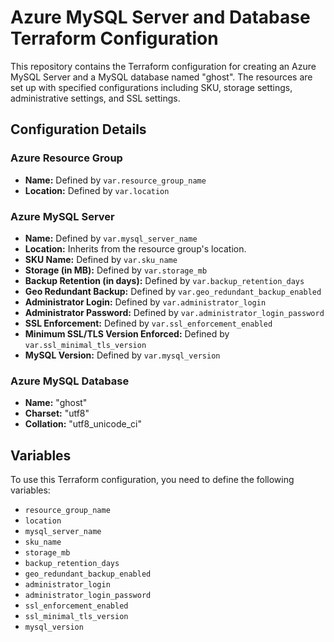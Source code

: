 # Azure MySQL Server and Database Terraform Configuration

This repository contains the Terraform configuration for creating an Azure MySQL Server and a MySQL database named "ghost". The resources are set up with specified configurations including SKU, storage settings, administrative settings, and SSL settings.

## Configuration Details

### Azure Resource Group

- **Name:** Defined by `var.resource_group_name`
- **Location:** Defined by `var.location`

### Azure MySQL Server

- **Name:** Defined by `var.mysql_server_name`
- **Location:** Inherits from the resource group's location.
- **SKU Name:** Defined by `var.sku_name`
- **Storage (in MB):** Defined by `var.storage_mb`
- **Backup Retention (in days):** Defined by `var.backup_retention_days`
- **Geo Redundant Backup:** Defined by `var.geo_redundant_backup_enabled`
- **Administrator Login:** Defined by `var.administrator_login`
- **Administrator Password:** Defined by `var.administrator_login_password`
- **SSL Enforcement:** Defined by `var.ssl_enforcement_enabled`
- **Minimum SSL/TLS Version Enforced:** Defined by `var.ssl_minimal_tls_version`
- **MySQL Version:** Defined by `var.mysql_version`

### Azure MySQL Database

- **Name:** "ghost"
- **Charset:** "utf8"
- **Collation:** "utf8_unicode_ci"

## Variables

To use this Terraform configuration, you need to define the following variables:

- `resource_group_name`
- `location`
- `mysql_server_name`
- `sku_name`
- `storage_mb`
- `backup_retention_days`
- `geo_redundant_backup_enabled`
- `administrator_login`
- `administrator_login_password`
- `ssl_enforcement_enabled`
- `ssl_minimal_tls_version`
- `mysql_version`

